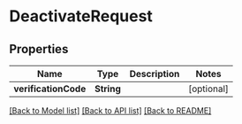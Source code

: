 # DeactivateRequest

## Properties
Name | Type | Description | Notes
------------ | ------------- | ------------- | -------------
**verificationCode** | **String** |  | [optional] 

[[Back to Model list]](../README.md#documentation-for-models) [[Back to API list]](../README.md#documentation-for-api-endpoints) [[Back to README]](../README.md)


